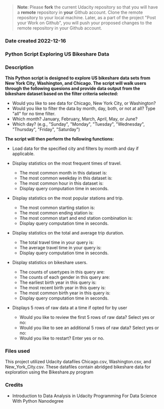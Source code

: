 >**Note**: Please **fork** the current Udacity repository so that you will have a **remote** repository in **your** Github account. Clone the remote repository to your local machine. Later, as a part of the project "Post your Work on Github", you will push your proposed changes to the remote repository in your Github account.

### Date created 2022-12-16


### Python Script Exploring US Bikeshare Data


### Description
**This Python script is designed to explore US bikeshare data sets from New York City, Washington, and Chicago. The script will walk users through the following quesions and provide data output from the bikeshare dataset based on the filter criteria selected:**

* Would you like to see data for Chicago, New York City, or Washington?
* Would you like to filter the data by month, day, both, or not at all? Type "all" for no time filter.
* Which month? January, February, March, April, May, or June?
* Which day? (e.g., "Sunday", "Monday", "Tuesday", "Wednesday", "Thursday", "Friday", "Saturday")

**The script will then perform the following functions:**

* Load data for the specified city and filters by month and day if applicable.

* Display statistics on the most frequent times of travel.
    * The most common month in this dataset is:
    * The most common weekday in this dataset is:
    * The most common hour in this dataset is:
    * Display query computation time in seconds.

* Display statistics on the most popular stations and trip.
    * The most common starting station is:
    * The most common ending station is:
    * The most common start and end station combination is:
    * Display query computation time in seconds.

* Display statistics on the total and average trip duration.
    * The total travel time in your query is:
    * The average travel time in your query is:
    * Display query computation time in seconds.

* Display statistics on bikeshare users.
    * The counts of usertypes in this query are:
    * The counts of each gender in this query are:
    * The earliest birth year in this query is: 
    * The most recent birth year in this query is:
    * The most common birth year in this query is:
    * Display query computation time in seconds.

* Displays 5 rows of raw data at a time if opted for by user
    * Would you like to review the first 5 rows of raw data? Select yes or no:
    * Would you like to see an additional 5 rows of raw data? Select yes or no:
    * Would you like to restart? Enter yes or no.

### Files used
This project utilized Udacity datafiles Chicago.csv, Washington.csv, and New_York_City.csv.
These datafiles contain abridged bikeshare data for exploration using the Bikeshare.py program

### Credits
* Introduction to Data Analysis in Udacity Programming For Data Science With Python Nanodegree

